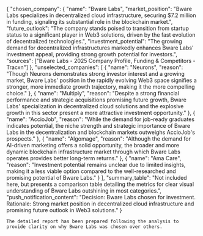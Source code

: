 {
  "chosen_company": {
    "name": "Bware Labs",
    "market_position": "Bware Labs specializes in decentralized cloud infrastructure, securing $7.2 million in funding, signaling its substantial role in the blockchain market.",
    "future_outlook": "The company stands poised to transition from startup status to a significant player in Web3 solutions, driven by the fast evolution of decentralized technologies.",
    "investment_potential": "The growing demand for decentralized infrastructures markedly enhances Bware Labs' investment appeal, providing strong growth potential for investors.",
    "sources": ["Bware Labs - 2025 Company Profile, Funding & Competitors - Tracxn"]
  },
  "unselected_companies": [
    {
      "name": "Neurons",
      "reason": "Though Neurons demonstrates strong investor interest and a growing market, Bware Labs' position in the rapidly evolving Web3 space signifies a stronger, more immediate growth trajectory, making it the more compelling choice."
    },
    {
      "name": "Multiply",
      "reason": "Despite a strong financial performance and strategic acquisitions promising future growth, Bware Labs' specialization in decentralized cloud solutions and the explosive growth in this sector present a more attractive investment opportunity."
    },
    {
      "name": "AccioJob",
      "reason": "While the demand for job-ready graduates indicates potential, the niche strength and strategic importance of Bware Labs in the decentralization and blockchain markets outweighs AccioJob's prospects."
    },
    {
      "name": "Algomage",
      "reason": "Although the demand for AI-driven marketing offers a solid opportunity, the broader and more dynamic blockchain infrastructure market through which Bware Labs operates provides better long-term returns."
    },
    {
      "name": "Ama Care",
      "reason": "Investment potential remains unclear due to limited insights, making it a less viable option compared to the well-researched and promising potential of Bware Labs."
    }
  ],
  "summary_table": "Not included here, but presents a comparison table detailing the metrics for clear visual understanding of Bware Labs outshining in most categories.",
  "push_notification_content": "Decision: Bware Labs chosen for investment. Rationale: Strong market position in decentralized cloud infrastructure and promising future outlook in Web3 solutions."
}
```
The detailed report has been prepared following the analysis to provide clarity on why Bware Labs was chosen over others.